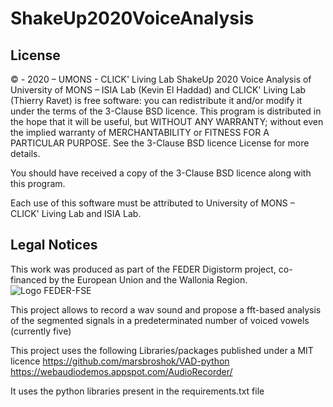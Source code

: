 # ShakeUp2020VoiceAnalysis
## License
© - 2020 – UMONS - CLICK' Living Lab
ShakeUp 2020 Voice Analysis of University of MONS – ISIA Lab (Kevin El Haddad) and CLICK' Living Lab (Thierry Ravet) is free software: 
you can redistribute it and/or modify it under the terms of the 3-Clause BSD licence. 
This program is distributed in the hope that it will be useful, but WITHOUT ANY WARRANTY; 
without even the implied warranty of MERCHANTABILITY or FITNESS FOR A PARTICULAR PURPOSE.
See the 3-Clause BSD licence License for more details.
 
You should have received a copy of the 3-Clause BSD licence along with this program.  
 
Each use of this software must be attributed to University of MONS – CLICK' Living Lab and ISIA Lab.
## Legal Notices
This work was produced as part of the FEDER Digistorm project, co-financed by the European Union and the Wallonia Region.
![Logo FEDER-FSE](https://www.enmieux.be/sites/default/files/assets/media-files/signatures/vignette_FEDER%2Bwallonie.png)


This project allows to record a wav sound and propose a fft-based analysis of the segmented signals in a predeterminated number of voiced vowels (currently five)

This project uses the following Libraries/packages published under a MIT licence
https://github.com/marsbroshok/VAD-python
https://webaudiodemos.appspot.com/AudioRecorder/

It uses the python libraries present in the requirements.txt file
